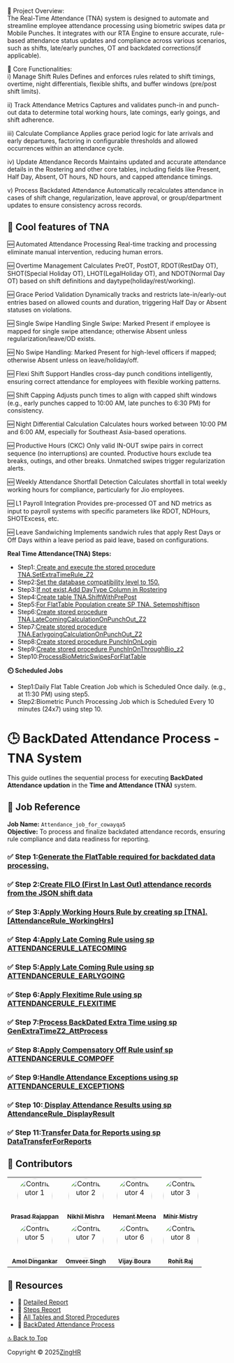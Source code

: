 <a name="readme-top"></a>

📘 Project Overview: <br>
The Real-Time Attendance (TNA) system is designed to automate and streamline employee attendance processing using biometric swipes data pr Mobile Punches. It integrates with our RTA Engine to ensure accurate, rule-based attendance status updates and compliance across various scenarios, such as shifts, late/early punches, OT and backdated corrections(if applicable).

🔧 Core Functionalities: <br>
i) Manage Shift Rules
Defines and enforces rules related to shift timings, overtime, night differentials, flexible shifts, and buffer windows (pre/post shift limits).

ii) Track Attendance Metrics
Captures and validates punch-in and punch-out data to determine total working hours, late comings, early goings, and shift adherence.

iii) Calculate Compliance
Applies grace period logic for late arrivals and early departures, factoring in configurable thresholds and allowed occurrences within an attendance cycle.

iv) Update Attendance Records
Maintains updated and accurate attendance details in the Rostering and other core tables, including fields like Present, Half Day, Absent, OT hours, ND hours, and capped attendance timings.

v) Process Backdated Attendance
Automatically recalculates attendance in cases of shift change, regularization, leave approval, or group/department updates to ensure consistency across records.
## 🚀 Cool features of TNA

🆕 Automated Attendance Processing
Real-time tracking and processing eliminate manual intervention, reducing human errors.

🆕 Overtime Management
Calculates PreOT, PostOT, RDOT(RestDay OT), SHOT(Special Holiday OT), LHOT(LegalHoliday OT), and NDOT(Normal Day OT) based on shift definitions and daytype(holiday/rest/working).

🆕 Grace Period Validation
Dynamically tracks and restricts late-in/early-out entries based on allowed counts and duration, triggering Half Day or Absent statuses on violations.

🆕 Single Swipe Handling
Single Swipe: Marked Present if employee is mapped for single swipe attendance; otherwise Absent unless regularization/leave/OD exists.

🆕 No Swipe Handling: Marked Present for high-level officers if mapped; otherwise Absent unless on leave/holiday/off.

🆕 Flexi Shift Support
Handles cross-day punch conditions intelligently, ensuring correct attendance for employees with flexible working patterns.

🆕 Shift Capping
Adjusts punch times to align with capped shift windows (e.g., early punches capped to 10:00 AM, late punches to 6:30 PM) for consistency.

🆕 Night Differential Calculation
Calculates hours worked between 10:00 PM and 6:00 AM, especially for Southeast Asia-based operations. 

🆕 Productive Hours (CKC)
Only valid IN-OUT swipe pairs in correct sequence (no interruptions) are counted. Productive hours exclude tea breaks, outings, and other breaks. Unmatched swipes trigger regularization alerts.

🆕 Weekly Attendance Shortfall Detection
Calculates shortfall in total weekly working hours for compliance, particularly for Jio employees.

🆕 L1 Payroll Integration
Provides pre-processed OT and ND metrics as input to payroll systems  with specific parameters like RDOT, NDHours, SHOTExcess, etc.

🆕 Leave Sandwiching
Implements sandwich rules that apply Rest Days or Off Days within a leave period as paid leave, based on configurations.


**Real Time Attendance(TNA) Steps:**

- Step1:[ Create and execute the stored procedure TNA.SetExtraTimeRule_Z2 ](https://github.com/zinghrcore/z2-tna-db/blob/master/25.%5BTNA%5D.%5BSetExtraTimeRule_Z2%5D.sql)
- Step2:[Set the database compatibility level to 150.](https://github.com/zinghrcore/z2-tna-db/blob/master/00.COMPATIBILITY_LEVEL)
- Step3:[If not exist,Add DayType Column in Rostering](https://github.com/zinghrcore/z2-tna-db/blob/master/0field%20master%20and%20rostering%20daytype.sql)
- Step4:[Create table TNA.ShiftWithPrePost](https://github.com/zinghrcore/z2-tna-db/blob/master/001.shiftwithprepost.sql)
- Step5:[For FlatTable Population create SP  TNA. Setempshiftjson ](https://github.com/zinghrcore/z2-tna-db/blob/master/26.%20%5BTNA%5D.%5BSetEmpShiftJSONData%5D.sql)
- Step6:[Create stored procedure  TNA.LateComingCalculationOnPunchOut_Z2 ](https://github.com/zinghrcore/z2-tna-db/blob/master/17.%5BTNA%5D.%5BLateComingCalculationOnPunchOut_Z2%5D.sql)
- Step7:[Create stored procedure  TNA.EarlygoingCalculationOnPunchOut_Z2 ](https://github.com/zinghrcore/z2-tna-db/blob/master/19.%5BTNA%5D.%5BEarlyGoingCalculationOnPunchOut_Z2%5D.sql)
- Step8:[Create stored procedure  PunchInOnLogin ](https://github.com/zinghrcore/z2-tna-db/blob/master/16.%5BTNA%5D.%5BPunchInOnLogin%5D.sql)
- Step9:[Create stored procedure   PunchInOnThroughBio_z2 ](https://github.com/zinghrcore/z2-tna-db/blob/master/18.%5BTNA%5D.%5BPunchInOnThroughBio_z2%5D.sql)
- Step10:[ProcessBioMetricSwipesForFlatTable](https://github.com/zinghrcore/z2-tna-db/blob/master/%5BTNA%5D.%5BProcessBioMetricSwipesForFlatTable%5D)

**⏲️ Scheduled Jobs**
- Step1:Daily Flat Table Creation Job which is Scheduled Once daily. (e.g., at 11:30 PM) using step5.
- Step2:Biometric Punch Processing Job which is Scheduled Every 10 minutes (24x7) using step 10.

# 🕒 BackDated Attendance Process - TNA System

This guide outlines the sequential process for executing **BackDated Attendance updation** in the **Time and Attendance (TNA)** system.

## 📌 Job Reference  
**Job Name:** `Attendance_job_for_cowayqa5`  
**Objective:** To process and finalize backdated attendance records, ensuring rule compliance and data readiness for reporting.
### ✅ Step 1:[Generate the FlatTable required for backdated data processing.](https://github.com/zinghrcore/z2-tna-db/blob/master/1.setempshiftjsondata.sql)
### ✅ Step 2:[Create FILO (First In Last Out) attendance records from the JSON shift data](https://github.com/zinghrcore/z2-tna-db/blob/master/2.FiloCreationWithJSON_Z2.sql)
### ✅ Step 3:[Apply Working Hours Rule by creating sp [TNA].[AttendanceRule_WorkingHrs]](https://github.com/zinghrcore/z2-tna-db/blob/master/3.AttendanceRule_WorkingHrs.sql)
### ✅ Step 4:[Apply Late Coming Rule using sp ATTENDANCERULE_LATECOMING](https://github.com/zinghrcore/z2-tna-db/blob/master/4.ATTENDANCERULE_LATECOMING.sql)
### ✅ Step 5:[Apply Late Coming Rule using sp ATTENDANCERULE_EARLYGOING](https://github.com/zinghrcore/z2-tna-db/blob/master/5.ATTENDANCERULE_EARLYGOING.sql)
### ✅ Step 6:[Apply Flexitime Rule using sp ATTENDANCERULE_FLEXITIME](https://github.com/zinghrcore/z2-tna-db/blob/master/6.ATTENDANCERULE_FLEXITIME.sql)
### ✅ Step 7:[Process BackDated Extra Time using sp GenExtraTimeZ2_AttProcess](https://github.com/zinghrcore/z2-tna-db/blob/master/7.GenExtraTimeZ2_AttProcess.sql)
### ✅ Step 8:[Apply Compensatory Off Rule usinf sp ATTENDANCERULE_COMPOFF](https://github.com/zinghrcore/z2-tna-db/blob/master/8.ATTENDANCERULE_COMPOFF.sql)
### ✅ Step 9:[Handle Attendance Exceptions using sp ATTENDANCERULE_EXCEPTIONS](https://github.com/zinghrcore/z2-tna-db/blob/master/9.ATTENDANCERULE_EXCEPTIONS.sql)
### ✅ Step 10:[ Display Attendance Results using sp AttendanceRule_DisplayResult](https://github.com/zinghrcore/z2-tna-db/blob/master/10.AttendanceRule_DisplayResult.sql)
### ✅ Step 11:[Transfer Data for Reports using sp DataTransferForReports](https://github.com/zinghrcore/z2-tna-db/blob/master/11.DataTransferForReports.sql)

## 🌟 Contributors

<table>
  <tr>
    <td align="center">
      <a href="https://www.linkedin.com/in/prasad-rajappan-a002a73/" target="_blank">
        <img src="https://media.licdn.com/dms/image/v2/C4E03AQEQl64iTddLkw/profile-displayphoto-shrink_400_400/profile-displayphoto-shrink_400_400/0/1516298618284?e=1751500800&v=beta&t=QZ-WYMxK5vPV-_iFCikorpW6VSIWnhWAz7LlXiX5LXE" width="80px" style="border-radius:50%;" alt="Contributor 1"/>
        <br/>
        <sub><b>Prasad Rajappan</b></sub>
      </a>
    </td>
    <td align="center">
      <a href="https://www.linkedin.com/in/nikhil004/" target="_blank">
        <img src="https://media.licdn.com/dms/image/v2/D4D03AQGys4LpBZOvng/profile-displayphoto-shrink_200_200/profile-displayphoto-shrink_200_200/0/1726168691780?e=2147483647&v=beta&t=7_LfxXThuPlIpSHmiPCQe1bwPCkJW52oAVhJOn5FL0E" width="80px" style="border-radius:50%;" alt="Contributor 2"/>
        <br/>
        <sub><b>Nikhil Mishra</b></sub>
      </a>
    </td>
        <td align="center">
      <a href="https://www.linkedin.com/in/hemant-meena-208b2556/" target="_blank">
        <img src="https://media.licdn.com/dms/image/v2/D4D03AQE7YLjE5a77dg/profile-displayphoto-shrink_400_400/B4DZXlkzApHsAg-/0/1743313384104?e=1751500800&v=beta&t=fMEISdFGYxEw5J4Wnki5WaBSIIsz9yD4aHsmx0F3Bq8" width="80px" style="border-radius:50%;" alt="Contributor 4"/>
        <br/>
        <sub><b>Hemant Meena</b></sub>
      </a>
    </td>
    <td align="center">
      <a href="https://www.linkedin.com/in/mihir-mistry-93068b223/" target="_blank">
        <img src="https://media.licdn.com/dms/image/v2/D4D03AQEpLW8pg6DVgw/profile-displayphoto-shrink_200_200/B4DZRrVZvRHcAg-/0/1736967562482?e=2147483647&v=beta&t=HrPYZoofkqgqDIfavB3QjqSbbWQPP4aza3LomSTXoGk" width="80px" style="border-radius:50%;" alt="Contributor 3"/>
        <br/>
        <sub><b>Mihir Mistry</b></sub>
      </a>
    </td>
  </tr>
  <tr>
    <td align="center">
      <a href="https://www.linkedin.com/in/amol-dingankar-315459121/" target="_blank">
        <img src="https://media.licdn.com/dms/image/v2/D4D03AQHvWF1_C18zxw/profile-displayphoto-shrink_400_400/profile-displayphoto-shrink_400_400/0/1670330113667?e=1751500800&v=beta&t=5OHQubiCZG5QdtQSh6AiQinKHsmllf0XGrw2baotTsk" width="80px" style="border-radius:50%;" alt="Contributor 5"/>
        <br/>
        <sub><b>Amol Dingankar</b></sub>
      </a>
    </td>
        <td align="center">
      <a href="https://www.linkedin.com/in/omveer-singh-82102a29/" target="_blank">
        <img src="https://media.licdn.com/dms/image/v2/D5603AQEAaLfXazpQeA/profile-displayphoto-shrink_400_400/profile-displayphoto-shrink_400_400/0/1714208348267?e=1751500800&v=beta&t=l5QotBO0eGPa5Nman6hlqQu6A5xPoVjMbPn8Ua6Ac84" width="80px" style="border-radius:50%;" alt="Contributor 7"/>
        <br/>
        <sub><b>Omveer Singh</b></sub>
      </a>
    </td>
    <td align="center">
      <a href="https://www.linkedin.com/in/vijay-boura-b1197517a/" target="_blank">
        <img src="https://media.licdn.com/dms/image/v2/D5603AQFFl0UQvFIiuw/profile-displayphoto-shrink_400_400/B56ZaQunylHsAg-/0/1746184866189?e=1751500800&v=beta&t=-oPo7evoLYQwDDSuPYLHlfmqTAnQVLJu5R1B8nRLgJo" width="80px" style="border-radius:50%;" alt="Contributor 6"/>
        <br/>
        <sub><b>Vijay Boura</b></sub>
      </a>
    </td>
    <td align="center">
      <a href="https://www.linkedin.com/in/imrohi8/" target="_blank">
        <img src="https://media.licdn.com/dms/image/v2/D5603AQG5hOhdd_j3xg/profile-displayphoto-shrink_800_800/B56ZUkf5m7HQAc-/0/1740074097527?e=1756339200&v=beta&t=FcnQHqj_0DvfeI9F7P_b8lex4IyeztmFtFqtUusi6Uo" width="80px" style="border-radius:50%;" alt="Contributor 8"/>
        <br/>
        <sub><b>Rohit Raj</b></sub>
      </a>
    </td>
  </tr>
</table>






## 📁 Resources

- 📄 [Detailed Report](https://zinghr365-my.sharepoint.com/:w:/g/personal/nikhil_mishra_zinghr_com/EQtXlIN-tVFKks0tMhePZmEBjwJWUVPBQbnlyqqT4rnOJQ?wdOrigin=TEAMS-MAGLEV.undefined_ns.rwc&wdExp=TEAMS-TREATMENT&wdhostclicktime=1746181572438&web=1)
- 📄 [Steps Report](https://drive.google.com/file/d/1VrXBYQQknR33bqLG-Che7I3bnBFKTl6T/view?usp=drive_link)
- 📄 [All Tables and Stored Procedures](https://github.com/zinghrcore/z2-tna-db/blob/master/Final%20SP%20and%20tables.rar)
- 📄 [BackDated Attendance Process](https://github.com/zinghrcore/z2-tna-db/blob/master/BackDated%20Attendance%20Process.docx)
  
[🔝 Back to Top](#readme-top)

Copyright © 2025[ZingHR](https://www.zinghr.com/)  <br />










